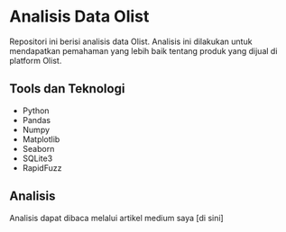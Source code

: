 # Analisis Data Olist

Repositori ini berisi analisis data Olist. Analisis ini dilakukan untuk mendapatkan pemahaman yang lebih baik tentang produk yang dijual di platform Olist.


## Tools dan Teknologi
  - Python
  - Pandas
  - Numpy
  - Matplotlib
  - Seaborn
  - SQLite3
  - RapidFuzz

## Analisis

Analisis dapat dibaca melalui artikel medium saya [di sini]
